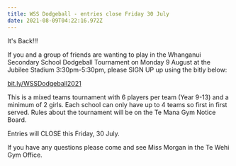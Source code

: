 ```yaml
---
title: WSS Dodgeball - entries close Friday 30 July
date: 2021-08-09T04:22:16.972Z
---
```

It's Back!!!

If you and a group of friends are wanting to play in the Whanganui Secondary School Dodgeball Tournament on Monday 9 August at the Jubilee Stadium 3:30pm-5:30pm, please SIGN UP up using the bitly below:

[bit.ly/WSSDodgeball2021](https://docs.google.com/forms/d/e/1FAIpQLSd-8oEo6bU4CWwa9yAzC0iVyYZSiMv092rjphmoqX-OTaOeFA/viewform)

This is a mixed teams tournament with 6 players per team (Year 9-13) and a minimum of 2 girls. Each school can only have up to 4 teams so first in first served. Rules about the tournament will be on the Te Mana Gym Notice Board.

Entries will CLOSE this Friday, 30 July.  

If you have any questions please come and see Miss Morgan in the Te Wehi Gym Office.